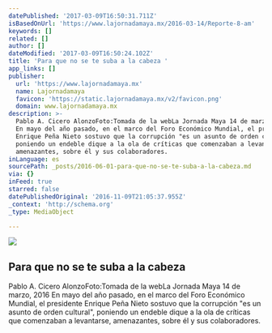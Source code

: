 ```yaml
---
datePublished: '2017-03-09T16:50:31.711Z'
isBasedOnUrl: 'https://www.lajornadamaya.mx/2016-03-14/Reporte-8-am'
keywords: []
related: []
author: []
dateModified: '2017-03-09T16:50:24.102Z'
title: 'Para que no se te suba a la cabeza '
app_links: []
publisher:
  url: 'https://www.lajornadamaya.mx'
  name: Lajornadamaya
  favicon: 'https://static.lajornadamaya.mx/v2/favicon.png'
  domain: www.lajornadamaya.mx
description: >-
  Pablo A. Cicero AlonzoFoto:Tomada de la webLa Jornada Maya 14 de marzo, 2016
  En mayo del año pasado, en el marco del Foro Económico Mundial, el presidente
  Enrique Peña Nieto sostuvo que la corrupción "es un asunto de orden cultural",
  poniendo un endeble dique a la ola de críticas que comenzaban a levantarse,
  amenazantes, sobre él y sus colaboradores.
inLanguage: es
sourcePath: _posts/2016-06-01-para-que-no-se-te-suba-a-la-cabeza.md
via: {}
inFeed: true
starred: false
datePublishedOriginal: '2016-11-09T21:05:37.955Z'
_context: 'http://schema.org'
_type: MediaObject

---
```

<article style=""><img src="https://s3-us-west-2.amazonaws.com/the-grid-img/p/717bb0af4fd158df7c19a02a86d805ca377ec24a.jpg" /><h1>Para que no se te suba a la cabeza </h1><p>Pablo A. Cicero AlonzoFoto:Tomada de la webLa Jornada Maya 14 de marzo, 2016 En mayo del año pasado, en el marco del Foro Económico Mundial, el presidente Enrique Peña Nieto sostuvo que la corrupción "es un asunto de orden cultural", poniendo un endeble dique a la ola de críticas que comenzaban a levantarse, amenazantes, sobre él y sus colaboradores.</p></article>